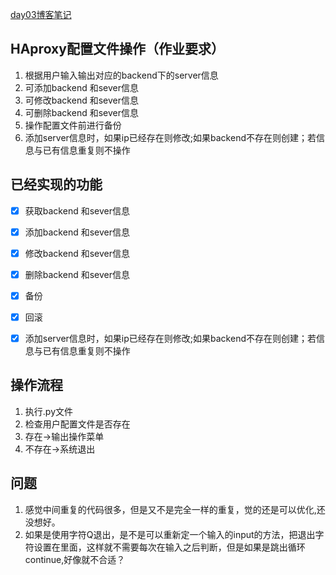 [day03博客笔记](http://blog.v-api.cn/code/982.html)


## HAproxy配置文件操作（作业要求）
1. 根据用户输入输出对应的backend下的server信息
2. 可添加backend 和sever信息
3. 可修改backend 和sever信息
4. 可删除backend 和sever信息
5. 操作配置文件前进行备份
6. 添加server信息时，如果ip已经存在则修改;如果backend不存在则创建；若信息与已有信息重复则不操作


## 已经实现的功能
- [x] 获取backend 和sever信息
- [x] 添加backend 和sever信息
- [x] 修改backend 和sever信息
- [x] 删除backend 和sever信息
- [x] 备份
- [x] 回滚
- [X] 添加server信息时，如果ip已经存在则修改;如果backend不存在则创建；若信息与已有信息重复则不操作


## 操作流程
1. 执行.py文件
2. 检查用户配置文件是否存在
3. 存在->输出操作菜单
4. 不存在->系统退出






## 问题
1. 感觉中间重复的代码很多，但是又不是完全一样的重复，觉的还是可以优化,还没想好。
2. 如果是使用字符Q退出，是不是可以重新定一个输入的input的方法，把退出字符设置在里面，这样就不需要每次在输入之后判断，但是如果是跳出循环continue,好像就不合适？







